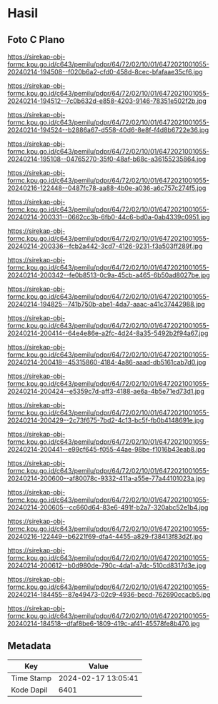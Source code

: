 # Hasil

## Foto C Plano

https://sirekap-obj-formc.kpu.go.id/c643/pemilu/pdpr/64/72/02/10/01/6472021001055-20240214-194508--f020b6a2-cfd0-458d-8cec-bfafaae35cf6.jpg

https://sirekap-obj-formc.kpu.go.id/c643/pemilu/pdpr/64/72/02/10/01/6472021001055-20240214-194512--7c0b632d-e858-4203-9146-78351e502f2b.jpg

https://sirekap-obj-formc.kpu.go.id/c643/pemilu/pdpr/64/72/02/10/01/6472021001055-20240214-194524--b2886a67-d558-40d6-8e8f-f4d8b6722e36.jpg

https://sirekap-obj-formc.kpu.go.id/c643/pemilu/pdpr/64/72/02/10/01/6472021001055-20240214-195108--04765270-35f0-48af-b68c-a36155235864.jpg

https://sirekap-obj-formc.kpu.go.id/c643/pemilu/pdpr/64/72/02/10/01/6472021001055-20240216-122448--0487fc78-aa88-4b0e-a036-a6c757c274f5.jpg

https://sirekap-obj-formc.kpu.go.id/c643/pemilu/pdpr/64/72/02/10/01/6472021001055-20240214-200331--0662cc3b-6fb0-44c6-bd0a-0ab4339c0951.jpg

https://sirekap-obj-formc.kpu.go.id/c643/pemilu/pdpr/64/72/02/10/01/6472021001055-20240214-200336--fcb2a442-3cd7-4126-9231-f3a503ff289f.jpg

https://sirekap-obj-formc.kpu.go.id/c643/pemilu/pdpr/64/72/02/10/01/6472021001055-20240214-200342--fe0b8513-0c9a-45cb-a465-6b50ad8027be.jpg

https://sirekap-obj-formc.kpu.go.id/c643/pemilu/pdpr/64/72/02/10/01/6472021001055-20240214-194825--741b750b-abe1-4da7-aaac-a41c37442988.jpg

https://sirekap-obj-formc.kpu.go.id/c643/pemilu/pdpr/64/72/02/10/01/6472021001055-20240214-200414--64e4e86e-a2fc-4d24-8a35-5492b2f94a67.jpg

https://sirekap-obj-formc.kpu.go.id/c643/pemilu/pdpr/64/72/02/10/01/6472021001055-20240214-200418--45315860-4184-4a86-aaad-db5161cab7d0.jpg

https://sirekap-obj-formc.kpu.go.id/c643/pemilu/pdpr/64/72/02/10/01/6472021001055-20240214-200424--e5359c7d-aff3-4188-ae6a-4b5e71ed73d1.jpg

https://sirekap-obj-formc.kpu.go.id/c643/pemilu/pdpr/64/72/02/10/01/6472021001055-20240214-200429--2c73f675-7bd2-4c13-bc5f-fb0b4148691e.jpg

https://sirekap-obj-formc.kpu.go.id/c643/pemilu/pdpr/64/72/02/10/01/6472021001055-20240214-200441--e99cf645-f055-44ae-98be-f1016b43eab8.jpg

https://sirekap-obj-formc.kpu.go.id/c643/pemilu/pdpr/64/72/02/10/01/6472021001055-20240214-200600--af80078c-9332-411a-a55e-77a44101023a.jpg

https://sirekap-obj-formc.kpu.go.id/c643/pemilu/pdpr/64/72/02/10/01/6472021001055-20240214-200605--cc660d64-83e6-491f-b2a7-320abc52e1b4.jpg

https://sirekap-obj-formc.kpu.go.id/c643/pemilu/pdpr/64/72/02/10/01/6472021001055-20240216-122449--b6221f69-dfa4-4455-a829-f38413f83d2f.jpg

https://sirekap-obj-formc.kpu.go.id/c643/pemilu/pdpr/64/72/02/10/01/6472021001055-20240214-200612--b0d980de-790c-4da1-a7dc-510cd8317d3e.jpg

https://sirekap-obj-formc.kpu.go.id/c643/pemilu/pdpr/64/72/02/10/01/6472021001055-20240214-184455--87e49473-02c9-4936-becd-762690ccacb5.jpg

https://sirekap-obj-formc.kpu.go.id/c643/pemilu/pdpr/64/72/02/10/01/6472021001055-20240214-184518--dfaf8be6-1809-419c-af41-45578fe8b470.jpg


## Metadata

| Key        | Value               |
| ---------- | ------------------- |
| Time Stamp | 2024-02-17 13:05:41 |
| Kode Dapil | 6401                |



